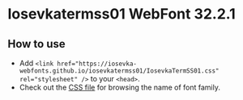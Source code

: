 # Iosevkatermss01 WebFont 32.2.1

## How to use

- Add `<link href="https://iosevka-webfonts.github.io/iosevkatermss01/IosevkaTermSS01.css" rel="stylesheet" />` to your `<head>`.
- Check out the [CSS file](./IosevkaTermSS01.css) for browsing the name of font family.
